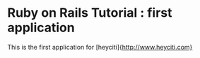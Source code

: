 # Ruby on Rails Tutorial : first application

This is the first application for [heyciti]{http://www.heyciti.com}